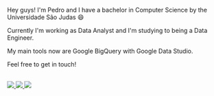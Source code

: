 Hey guys! I'm Pedro and I have a bachelor in Computer Science by the Universidade São Judas :smile:

Currently I'm working as Data Analyst and I'm studying to being a Data Engineer.

My main tools now are Google BigQuery with Google Data Studio.

Feel free to get in touch!

<br>
<div>
    <a href="https://www.linkedin.com/in/pedrohsuzanopinheiro/">
        <img src="https://img.shields.io/badge/LinkedIn-0077B5?style=for-the-badge&logo=linkedin&logoColor=white">
    </a>
    <a href="https://medium.com/@pedro.hsuzanopinheiro">
        <img src="https://img.shields.io/badge/Medium-12100E?style=for-the-badge&logo=medium&logoColor=white">
    </a>
    <a href="https://twitter.com/thvmbnail">
        <img src="https://img.shields.io/badge/Twitter-1DA1F2?style=for-the-badge&logo=twitter&logoColor=white">
    </a>
</div>
<!-- <br>
<a href="#">
    <div>
        <img height="150em"
            src="https://github-readme-stats.vercel.app/api?username=pedrohsuzanopinheiro&count_private=true&include_all_commits=true&show_icons=true&theme=tokyonight&hide=stars,issues" />
        <img height="150em"
            src="https://github-readme-stats.vercel.app/api/top-langs/?username=pedrohsuzanopinheiro&count_private=true&include_all_commits=true&show_icons=true&theme=tokyonight&layout=compact" />
    </div>
</a> -->